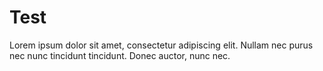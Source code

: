 # Test

Lorem ipsum dolor sit amet, consectetur adipiscing elit. Nullam nec purus nec nunc tincidunt tincidunt. Donec auctor, nunc nec.
